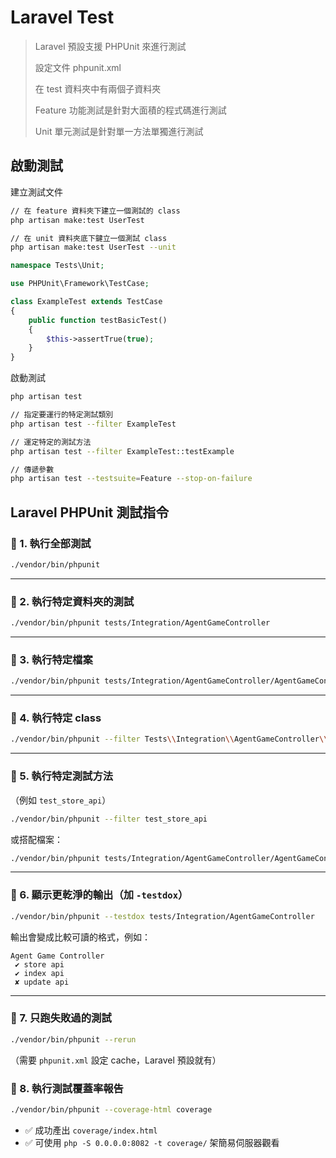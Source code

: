 # Laravel Test

> Laravel 預設支援 PHPUnit 來進行測試
>
> 設定文件 phpunit.xml
>
> 在 test 資料夾中有兩個子資料夾
>
> Feature 功能測試是針對大面積的程式碼進行測試
>
> Unit 單元測試是針對單一方法單獨進行測試

## 啟動測試

建立測試文件

```bash
// 在 feature 資料夾下建立一個測試的 class
php artisan make:test UserTest

// 在 unit 資料夾底下鍵立一個測試 class
php artisan make:test UserTest --unit
```

```php
namespace Tests\Unit;

use PHPUnit\Framework\TestCase;

class ExampleTest extends TestCase
{
    public function testBasicTest()
    {
        $this->assertTrue(true);
    }
}
```

啟動測試

```bash
php artisan test

// 指定要運行的特定測試類別
php artisan test --filter ExampleTest

// 運定特定的測試方法
php artisan test --filter ExampleTest::testExample

// 傳遞參數
php artisan test --testsuite=Feature --stop-on-failure
```

## Laravel PHPUnit 測試指令

### 🔹 1. 執行全部測試

```bash
./vendor/bin/phpunit
```

---

### 🔹 2. 執行特定資料夾的測試

```bash
./vendor/bin/phpunit tests/Integration/AgentGameController
```

---

### 🔹 3. 執行特定檔案

```bash
./vendor/bin/phpunit tests/Integration/AgentGameController/AgentGameControllerTest.php
```

---

### 🔹 4. 執行特定 class

```bash
./vendor/bin/phpunit --filter Tests\\Integration\\AgentGameController\\AgentGameControllerTest
```

---

### 🔹 5. 執行特定測試方法

（例如 `test_store_api`）

```bash
./vendor/bin/phpunit --filter test_store_api
```

或搭配檔案：

```bash
./vendor/bin/phpunit tests/Integration/AgentGameController/AgentGameControllerTest.php --filter test_store_api
```

---

### 🔹 6. 顯示更乾淨的輸出（加 `-testdox`）

```bash
./vendor/bin/phpunit --testdox tests/Integration/AgentGameController
```

輸出會變成比較可讀的格式，例如：

```
Agent Game Controller
 ✔ store api
 ✔ index api
 ✘ update api
```

---

### 🔹 7. 只跑失敗過的測試

```bash
./vendor/bin/phpunit --rerun
```

（需要 `phpunit.xml` 設定 cache，Laravel 預設就有）


### 🔹 8. 執行測試覆蓋率報告

```bash
./vendor/bin/phpunit --coverage-html coverage
```

- ✅ 成功產出 `coverage/index.html`
- ✅ 可使用 `php -S 0.0.0.0:8082 -t coverage/` 架簡易伺服器觀看
